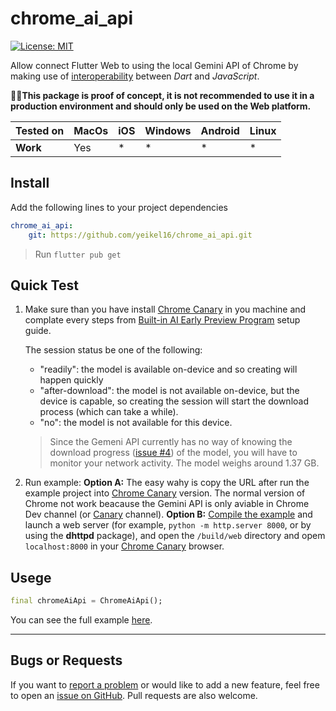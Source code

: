 # chrome_ai_api

[![License: MIT][license_badge]][license_link]

Allow connect Flutter Web to using the local Gemini API of Chrome by making use of [interoperability][js_interop] between *Dart* and *JavaScript*.

🚧🚩**This package is proof of concept, it is not recommended to use it in a production environment and should only be used on the Web platform.**

|Tested on| MacOs | iOS   | Windows  | Android   | Linux |
|-------------|---------|-------|--------|-------|-------|
| **Work** | Yes | * | * |  * | * |

## Install

Add the following lines to your project dependencies

 ```yaml
 chrome_ai_api:
     git: https://github.com/yeikel16/chrome_ai_api.git
 ```

> Run `flutter pub get`

## Quick Test

1. Make sure than you have install [Chrome Canary][chrome_canary_link] in you machine and complate every steps from [Built-in AI Early Preview Program][chrome_prompt_guide_link] setup guide.

    The session status be one of the following:

    * "readily": the model is available on-device and so creating will happen quickly
    * "after-download": the model is not available on-device, but the device is capable,
    so creating the session will start the download process (which can take a while).
    * "no": the model is not available for this device.

    > Since the Gemeni API currently has no way of knowing the download progress ([issue #4][issue_4]) of the model, you will have to monitor your network activity. The model weighs around 1.37 GB.

2. Run example:
    **Option A:** The easy wahy is copy the URL after run the example project into [Chrome Canary][chrome_canary_link] version. The normal version of Chrome not work beacause the Gemini API is only aviable in Chrome Dev channel (or [Canary][chrome_canary_link] channel).
    **Option B:**  [Compile the example][app-for-release] and launch a web server (for example, `python -m http.server 8000`, or by using the **dhttpd** package), and open the `/build/web` directory and opem `localhost:8000` in your [Chrome Canary][chrome_canary_link] browser.

## Usege

```dart
final chromeAiApi = ChromeAiApi();
```

You can see the full example [here][example_url].

---

## Bugs or Requests

If you want to [report a problem][github_issue_link] or would like to add a new feature, feel free to open an [issue on GitHub][github_issue_link]. Pull requests are also welcome.

[app-for-release]: https://docs.flutter.dev/deployment/web#building-the-app-for-release
[chrome_canary_link]: https://www.google.com/chrome/canary/
[chrome_prompt_guide_link]: https://docs.google.com/document/d/1VG8HIyz361zGduWgNG7R_R8Xkv0OOJ8b5C9QKeCjU0c/edit#heading=h.5s2qlonhpm36
[example_url]: https://github.com/yeikel16/chrome_ai_api/example
[js_interop]: https://dart.dev/interop/js-interop
[issue_4]: https://github.com/explainers-by-googlers/prompt-api/issues/4
[license_badge]: https://img.shields.io/badge/license-MIT-blue.svg
[license_link]: https://opensource.org/licenses/MIT
[github_issue_link]: https://github.com/yeikel16/chrome_ai_api

